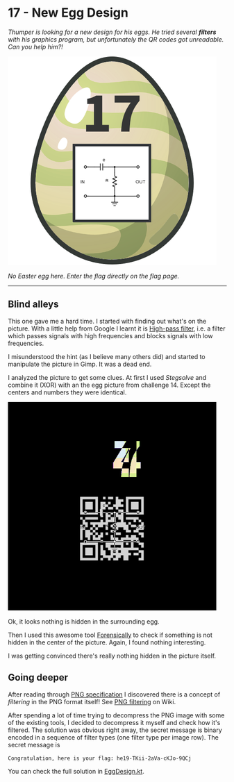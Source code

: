 # 17 - New Egg Design

*Thumper is looking for a new design for his eggs. He tried several **filters** with his graphics program,
but unfortunately the QR codes got unreadable. Can you help him?!*

![](eggdesign.png)

*No Easter egg here. Enter the flag directly on the flag page.*

---

## Blind alleys
This one gave me a hard time. I started with finding out what's on the picture. With a little help
from Google I learnt it is [High-pass filter](https://en.wikipedia.org/wiki/High-pass_filter), i.e.
a filter which passes signals with high frequencies and blocks signals with low frequencies.

I misunderstood the hint (as I believe many others did) and started to manipulate the picture in
Gimp. It was a dead end.

I analyzed the picture to get some clues. At first I used *Stegsolve* and combine it (XOR) with an the egg
picture from challenge 14. Except the centers and numbers they were identical.

![](stegsolve-combined.bmp)

Ok, it looks nothing is hidden in the surrounding egg.

Then I used this awesome tool [Forensically](https://29a.ch/photo-forensics) to check if something
is not hidden in the center of the picture. Again, I found nothing interesting.

I was getting convinced there's really nothing hidden in the picture itself.

## Going deeper

After reading through [PNG specification](https://www.w3.org/TR/2003/REC-PNG-20031110/) I discovered
there is a concept of *filtering* in the PNG format itself!
See [PNG filtering](https://en.wikipedia.org/wiki/Portable_Network_Graphics#Filtering) on Wiki.

After spending a lot of time trying to decompress the PNG image with some of the existing tools,
I decided to decompress it myself and check how it's filtered. The solution was obvious right away,
the secret message is binary encoded in a sequence of filter types (one filter type per image row).
The secret message is
```
Congratulation, here is your flag: he19-TKii-2aVa-cKJo-9QCj
```

You can check the full solution in [EggDesign.kt](PngExtractor.kt).
